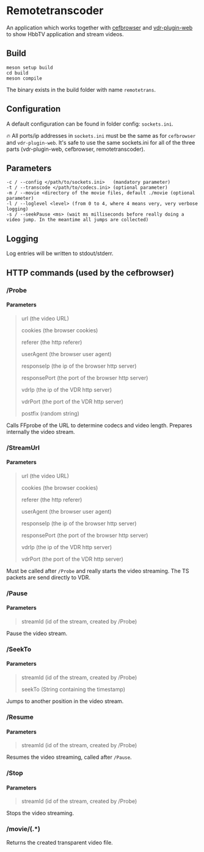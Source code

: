 # Remotetranscoder
An application which works together with [cefbrowser](https://github.com/Zabrimus/cefbrowser) and [vdr-plugin-web](https://github.com/Zabrimus/vdr-plugin-web) to show HbbTV application and stream videos.

## Build
```
meson setup build
cd build
meson compile
```
The binary exists in the build folder with name ```remotetrans```.

## Configuration
A default configuration can be found in folder config: ```sockets.ini```.

:fire: All ports/ip addresses in ```sockets.ini``` must be the same as for ```cefbrowser``` and ```vdr-plugin-web```.
It's safe to use the same sockets.ini for all of the three parts (vdr-plugin-web, cefbrowser, remotetranscoder). 

## Parameters
```
-c / --config </path/to/sockets.ini>   (mandatory parameter)
-t / --transcode </path/to/codecs.ini> (optional parameter)
-m / --movie <directory of the movie files, default ./movie (optional parameter)
-l / --loglevel <level> (from 0 to 4, where 4 means very, very verbose logging)
-s / --seekPause <ms> (wait ms milliseconds before really doing a video jump. In the meantime all jumps are collected)
```

## Logging
Log entries will be written to stdout/stderr.

## HTTP commands (used by the cefbrowser)
### /Probe
#### Parameters
> url (the video URL)
> 
> cookies (the browser cookies)
> 
> referer (the http referer)
> 
> userAgent (the browser user agent)
> 
> responseIp (the ip of the browser http server)
> 
> responsePort (the port of the browser http server)
> 
> vdrIp (the ip of the VDR http server)
> 
> vdrPort (the port of the VDR http server)
> 
> postfix (random string)

Calls FFprobe of the URL to determine codecs and video length. Prepares internally the video stream.

### /StreamUrl
#### Parameters
> url (the video URL)
>
> cookies (the browser cookies)
>
> referer (the http referer)
>
> userAgent (the browser user agent)
>
> responseIp (the ip of the browser http server)
>
> responsePort (the port of the browser http server)
>
> vdrIp (the ip of the VDR http server)
>
> vdrPort (the port of the VDR http server)

Must be called after ```/Probe``` and really starts the video streaming. The TS packets are send directly to VDR.

### /Pause
#### Parameters
> streamId (id of the stream, created by /Probe)

Pause the video stream.

### /SeekTo
#### Parameters
> streamId (id of the stream, created by /Probe)
> 
> seekTo (String containing the timestamp)

Jumps to another position in the video stream.


### /Resume
#### Parameters
> streamId (id of the stream, created by /Probe)

Resumes the video streaming, called after ```/Pause```.

### /Stop
#### Parameters
> streamId (id of the stream, created by /Probe)

Stops the video streaming.

### /movie/(.*)
Returns the created transparent video file.
